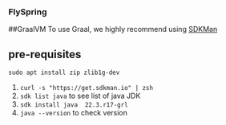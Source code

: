### FlySpring ###

##GraalVM
To use Graal, we highly recommend using [SDKMan](https://sdkman.io/)

pre-requisites
----------
`sudo apt install zip zlib1g-dev`

1. `curl -s "https://get.sdkman.io" | zsh`
2. `sdk list java` to see list of java JDK
3. `sdk install java  22.3.r17-grl`
4. `java --version` to check version
